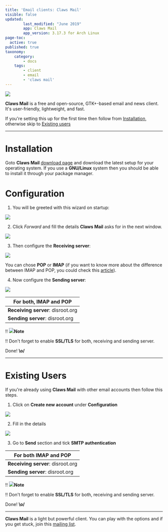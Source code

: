 ```yaml
---
title: 'Email clients: Claws Mail'
visible: false
updated:
        last_modified: "June 2019"
        app: Claws Mail
        app_version: 3.17.3 for Arch Linux
page-toc:
  active: true
published: true
taxonomy:
    category:
        - docs
    tags:
        - client
        - email
        - 'claws mail'
---
```


![](/home/icons/cmlogo.png)

**Claws Mail** is a free and open-source, GTK+-based email and news client. It's user-friendly, lightweight, and fast.

If you're setting this up for the first time then follow from [Installation](#Installation), otherwise skip to [Existing users](#existing-users)

---

# Installation

Goto **Claws Mail** [download page](https://claws-mail.org/downloads.php) and download the latest setup for your operating system. If you use a **GNU/Linux** system then you should be able to install it through your package manager.

# Configuration

1. You will be greeted with this wizard on startup:

![](en/setup-wizard.png)

2. Click *Forward* and fill the details **Claws Mail** asks for in the next window.

![](en/about-section.png)

3. Then configure the **Receiving server**:

![](en/configuration-receiving.png)

You can chose **POP** or **IMAP** (if you want to know more about the difference between IMAP and POP, you could check this [article](https://en.wikipedia.org/wiki/IMAP#Advantages_over_POP)).

4. Now configure the **Sending server**:

![](en/configuration-sending.png)

|For both, **IMAP** and **POP**|
|--|
|**Receiving server**: disroot.org|
|**Sending server**: disroot.org|

!! ![](/home/icons/note.png)**Note**

!! Don't forget to enable **SSL/TLS** for both, receiving and sending server.

Done! **\o/**

---
# Existing Users

If you're already using **Claws Mail** with other email accounts then follow this steps.

1. Click on **Create new account** under **Configuration**

![](en/existing-user.png)

2. Fill in the details

![](en/existing-user-config.png)

3. Go to **Send** section and tick **SMTP authentication**

|For both **IMAP** and **POP**|
|--|
|**Receiving server**: disroot.org|
|**Sending server**: disroot.org|

!! ![](/home/icons/note.png)**Note**

!! Don't forget to enable **SSL/TLS** for both, receiving and sending server.

Done! **\o/**

---
**Claws Mail** is a light but powerful client. You can play with the options and if you get stuck, join this [mailing list](https://lists.claws-mail.org/cgi-bin/mailman/listinfo/users).
